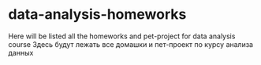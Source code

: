 # data-analysis-homeworks
Here will be listed all the homeworks and pet-project for data analysis course
Здесь будут лежать все домашки и пет-проект по курсу анализа данных
